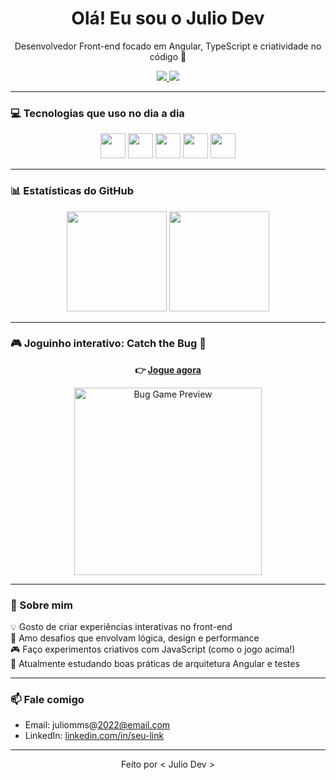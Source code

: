 <h1 align="center">Olá! Eu sou o Julio Dev</h1>
<p align="center">Desenvolvedor Front-end focado em Angular, TypeScript e criatividade no código 🚀</p>

<p align="center">
  <a href="https://www.linkedin.com/in/seu-link">
    <img src="https://img.shields.io/badge/LinkedIn-0077B5?style=for-the-badge&logo=linkedin&logoColor=white"/>
  </a>
  <a href="https://github.com/juliommsdev">
    <img src="https://img.shields.io/github/followers/juliommsdev?label=GitHub&style=for-the-badge"/>
  </a>
</p>

---

### 💻 Tecnologias que uso no dia a dia

<p align="center">
  <img src="https://cdn.jsdelivr.net/gh/devicons/devicon/icons/html5/html5-original.svg" width="40px" />
  <img src="https://cdn.jsdelivr.net/gh/devicons/devicon/icons/css3/css3-original.svg" width="40px" />
  <img src="https://cdn.jsdelivr.net/gh/devicons/devicon/icons/javascript/javascript-original.svg" width="40px" />
  <img src="https://cdn.jsdelivr.net/gh/devicons/devicon/icons/typescript/typescript-original.svg" width="40px" />
  <img src="https://cdn.jsdelivr.net/gh/devicons/devicon/icons/angularjs/angularjs-original.svg" width="40px" />
</p>

---

### 📊 Estatísticas do GitHub

<div align="center">
  <img height="160em" src="https://github-readme-stats.vercel.app/api?username=juliommsdev&show_icons=true&theme=dark&count_private=true"/>
  <img height="160em" src="https://github-readme-stats.vercel.app/api/top-langs/?username=juliommsdev&layout=compact&langs_count=7&theme=dark"/>
</div>

---

### 🎮 Joguinho interativo: Catch the Bug 🐛

<p align="center">
  <strong>👉 <a href="https://juliommsdev.github.io/catch-the-bug">Jogue agora</a></strong>
</p>

<p align="center">
  <img src="https://media.giphy.com/media/3o7TKx6hv5aXWvZtDi/giphy.gif" width="300" alt="Bug Game Preview">
</p>

---

### 🧠 Sobre mim

💡 Gosto de criar experiências interativas no front-end  
🧩 Amo desafios que envolvam lógica, design e performance  
🎮 Faço experimentos criativos com JavaScript (como o jogo acima!)  
🌱 Atualmente estudando boas práticas de arquitetura Angular e testes  

---

### 📫 Fale comigo

- Email: juliomms@2022@email.com  
- LinkedIn: [linkedin.com/in/seu-link](https://www.linkedin.com/in/seu-link)

---

<p align="center">
  Feito por < Julio Dev >
</p>
